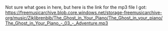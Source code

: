 Not sure what goes in here, but here is the link for the mp3 file I got:
https://freemusicarchive.blob.core.windows.net/storage-freemusicarchive-org/music/Ziklibrenbib/The_Ghost_in_Your_Piano/The_Ghost_in_your_piano/The_Ghost_in_Your_Piano_-_03_-_Adventure.mp3